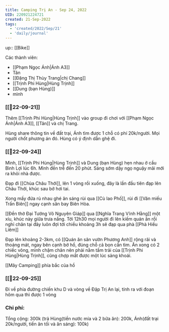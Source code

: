 ```yaml
---
title: Camping Trị An - Sep 24, 2022
UID: 220921224721
created: 21-Sep-2022
tags:
  - 'created/2022/Sep/21'
  - 'daily/journal'
---
```

up:: [[Bike]]

Các thành viên:
- [[Phạm Ngọc Ánh|Ánh A3]]
- Tân
- [[Đặng Thị Thùy Trang|chị Chang]]
- [[Trịnh Phi Hùng|Hùng Trịnh]]
- [[Dung (bạn Hùng)]]
- mình

### [[📝22-09-21]]

Thêm [[Trịnh Phi Hùng|Hùng Trịnh]] vào group đi chơi với [[Phạm Ngọc Ánh|Ánh A3]], [[Tân]] và chị Trang.

Hùng share thông tin về đất trại, Ánh tìm được 1 chỗ có phí 20k/người. Mọi người chốt phương án đó. Hùng có ý định dẫn ghệ đi.

### [[📝22-09-24]]
Mình, [[Trịnh Phi Hùng|Hùng Trịnh]] và Dung (bạn Hùng) hẹn nhau ở cầu Bình Lợi lúc 6h. Mình đến trễ đến 20 phút. Sáng sớm dậy ngọ nguậy mãi mới ra khỏi nhà được.

Đạp đi [[Chùa Châu Thới]], lên 1 vòng rồi xuống, đây là lần đầu tiên đạp lên Châu Thới, khúc sau bở hơi tai.

Xong mấy đứa rủ nhau ghé ăn sáng rùi qua [[Cù lao Phố]], rùi đi [[Văn miếu Trấn Biên]] ngay cạnh sân bay Biên Hòa.

[[Đền thờ Đại Tướng Võ Nguyên Giáp]] qua [[Nghĩa Trang Vĩnh Hằng]] một xíu, khúc này giữa trưa nắng. Tới 12h30 mọi người đi lên kiếm quán ăn rồi nghỉ chân tại đây luôn đợi tới chiều khoảng 3h sẽ đạp qua phà [[Phà Hiếu Liêm]]

Đạp lên khoảng 2-3km, có [[Quán ăn sân vườn Phương Anh]] rộng rãi và thoáng mát, ngay bên cạnh bờ hồ, đúng chỗ cả bọn cần tìm. Ăn xong có 2 chiếc võng, mình chậm chân nên phải nằm tấm trải của [[Trịnh Phi Hùng|Hùng Trịnh]], cũng chợp mắt được một lúc sảng khoái.

[[Mây Camping]] phía bắc của hồ

### [[📝22-09-25]]
Đi về phía đường chiến khu D và vòng về Đập Trị An lại, tính ra với đoạn hôm qua thì được 1 vòng

### Chi phí:
Tổng cộng: 300k (trả Hùng(tiền nước mía và 2 bữa ăn): 200k, Ánh(đất trại 20k/người, tiền ăn tối và ăn sáng): 100k)
